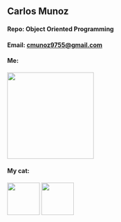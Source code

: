 ## Carlos Munoz

#### Repo: Object Oriented Programming

#### Email: cmunoz9755@gmail.com

#### Me:

<img src="https://images2.imgbox.com/f3/a3/VZq52No8_o.jpg" width="200">

#### My cat:


<img src="https://thumbs2.imgbox.com/f2/c3/cyvPXqb7_t.jpeg" width="75">


<img src="https://thumbs2.imgbox.com/8b/32/g2dJfETQ_t.jpeg" width="75">
